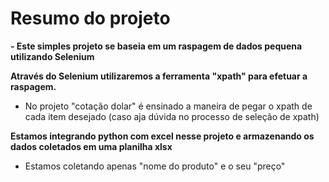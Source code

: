 # Resumo do projeto
**- Este simples projeto se baseia em um raspagem de dados pequena utilizando Selenium**

**Através do Selenium utilizaremos a ferramenta "xpath" para efetuar a raspagem.**
- No projeto "cotação dolar" é ensinado a maneira de pegar o xpath de cada item desejado (caso aja dúvida no processo de seleção de xpath)


**Estamos integrando python com excel nesse projeto e armazenando os dados coletados em uma planilha xlsx**
- Estamos coletando apenas "nome do produto" e o seu "preço"

